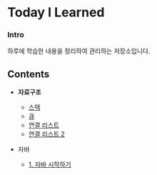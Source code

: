 # Today I Learned

### Intro

하루에 학습한 내용을 정리하여 관리하는 저장소입니다.



## Contents

- **자료구조**
  - [스택](https://github.com/mgstyle97/TIL/tree/master/Data%20structure/Stack)
  - [큐](https://github.com/mgstyle97/TIL/tree/master/Data%20structure/Queue)
  - [연결 리스트](https://github.com/mgstyle97/TIL/tree/master/Data%20structure/Linked_list)
  - [연결 리스트 2](https://github.com/mgstyle97/TIL/tree/master/Data%20structure/Linked_list%202)
  
- 자바
  - [1. 자바 시작하기](https://github.com/mgstyle97/TIL/tree/master/Java/Chap_1)